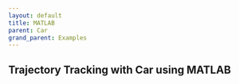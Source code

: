```yaml
---
layout: default
title: MATLAB
parent: Car
grand_parent: Examples
---
```



## Trajectory Tracking with Car using MATLAB